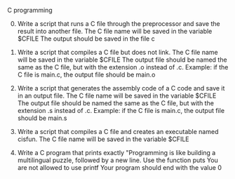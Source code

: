 C programming

0. Write a script that runs a C file through the preprocessor and save the result into another file.
The C file name will be saved in the variable $CFILE
The output should be saved in the file c

1. Write a script that compiles a C file but does not link.
The C file name will be saved in the variable $CFILE
The output file should be named the same as the C file, but with the extension .o instead of .c.
Example: if the C file is main.c, the output file should be main.o

2. Write a script that generates the assembly code of a C code and save it in an output file.
The C file name will be saved in the variable $CFILE
The output file should be named the same as the C file, but with the extension .s instead of .c.
Example: if the C file is main.c, the output file should be main.s


3. Write a script that compiles a C file and creates an executable named cisfun.
The C file name will be saved in the variable $CFILE

4. Write a C program that prints exactly "Programming is like building a multilingual puzzle, followed by a new line.
Use the function puts
You are not allowed to use printf
Your program should end with the value 0